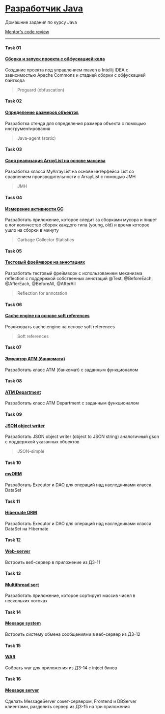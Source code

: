 # [Разработчик Java](https://otus.ru/lessons/razrabotchik-java/)

Домашние задания по курсу Java

[Mentor's code review](https://github.com/reomor/otus-java-2018-12-rem/pulls)

---
#### Task 01
#### [Сборка и запуск проекта с обфускацией кода](https://github.com/reomor/otus-java-2018-12-rem/tree/dev/task01)
Создание проекта под управлением maven в Intellij IDEA с зависимостью Apache Commons и стадией сборки с обфускацией байткода
> Proguard (obfuscation)

#### Task 02
#### [Определение размеров объектов](https://github.com/reomor/otus-java-2018-12-rem/tree/dev/task02)
Разработка стенда для определения размера объекта с помощью инструментирования
> Java-agent (static)

#### Task 03
#### [Своя реализация ArrayList на основе массива](https://github.com/reomor/otus-java-2018-12-rem/tree/dev/task03)
Разработка класса MyArrayList на основе интерфейса List<T> со сравнением производительности с ArrayList с помощью JMH
> JMH

#### Task 04
#### [Измерение активности GC](https://github.com/reomor/otus-java-2018-12-rem/tree/dev/task04)
Разработать приложение, которое следит за сборками мусора и пишет в лог количество сборок каждого типа (young, old) и время которое ушло на сборки в минуту
> Garbage Collector Statistics

#### Task 05
#### [Тестовый фреймворк на аннотациях](https://github.com/reomor/otus-java-2018-12-rem/tree/dev/task05)
Разработать тестовый фреймворк с использованием механизма reflection с поддержкой собственных аннотаций @Test, @BeforeEach, @AfterEach, @BeforeAll, @AfterAll 
> Reflection for annotation

#### Task 06
#### [Cache engine на основе soft references](https://github.com/reomor/otus-java-2018-12-rem/tree/dev/task06)
Реализовать cache engine на основе soft references
> Soft references
 
#### Task 07
#### [Эмулятор АТМ (банкомата)](https://github.com/reomor/otus-java-2018-12-rem/tree/dev/task07)
Разработать класс АТМ (банкомат) с заданным функционалом

#### Task 08
#### [ATM Department](https://github.com/reomor/otus-java-2018-12-rem/tree/dev/task08)
Разработать класс ATM Department с заданным функционалом

#### Task 09
#### [JSON object writer](https://github.com/reomor/otus-java-2018-12-rem/tree/dev/task09)
Разработать JSON object writer (object to JSON string) аналогичный gson с поддержкой указанных объектов
> JSON-simple

#### Task 10
#### [myORM](https://github.com/reomor/otus-java-2018-12-rem/tree/dev/task10)
Разработать Executor и DAO для операций над наследниками класса DataSet

#### Task 11
#### [Hibernate ORM](https://github.com/reomor/otus-java-2018-12-rem/tree/dev/task11)
Разработать Executor и DAO для операций над наследниками класса DataSet на Hibernate

#### Task 12
#### [Web-server](https://github.com/reomor/otus-java-2018-12-rem/tree/dev/task12)
Встроить веб-сервер в приложение из ДЗ-11

#### Task 13
#### [Multithread sort](https://github.com/reomor/otus-java-2018-12-rem/tree/dev/task13)
Разработать приложение, которое сортирует массив чисел в нескольких потоках

#### Task 14
#### [Message system](https://github.com/reomor/otus-java-2018-12-rem/tree/dev/task14)
Встроить систему обмена сообщениями в веб-сервер из ДЗ-12

#### Task 15
#### [WAR](https://github.com/reomor/otus-java-2018-12-rem/tree/dev/task15)
Собрать war для приложения из ДЗ-14 с inject бинов

#### Task 16
#### [Message server](https://github.com/reomor/otus-java-2018-12-rem/tree/dev/task16)
Сделать MessageServer сокет-сервером, Frontend и DBServer клиентами, разделить сервер из ДЗ-15 на три приложения
